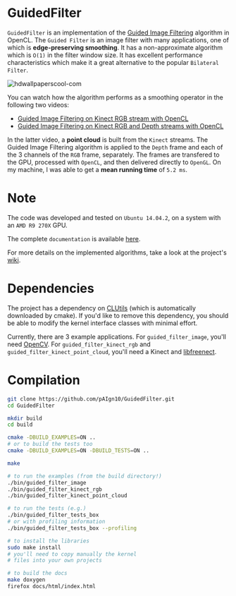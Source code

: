 # GuidedFilter
`GuidedFilter` is an implementation of the [Guided Image Filtering](http://research.microsoft.com/en-us/um/people/kahe/eccv10/) algorithm in OpenCL. The `Guided Filter` is an image filter with many applications, one of which is **edge-preserving smoothing**. It has a non-approximate algorithm which is `O(1)` in the filter window size. It has excellent performance characteristics which make it a great alternative to the popular `Bilateral Filter`.

![hdwallpaperscool-com](http://i76.photobucket.com/albums/j16/paign10/www-hdwallpaperscool-com_zpsn7dqj7j4.png)

You can watch how the algorithm performs as a smoothing operator in the following two videos:
* [Guided Image Filtering on Kinect RGB stream with OpenCL](https://www.youtube.com/watch?v=cFQu10OsztI)
* [Guided Image Filtering on Kinect RGB and Depth streams with OpenCL](https://www.youtube.com/watch?v=PTLU1SiHCEY)

In the latter video, a **point cloud** is built from the `Kinect` streams. The Guided Image Filtering algorithm is applied to the `Depth` frame and each of the 3 channels of the `RGB` frame, separately. The frames are transfered to the GPU, processed with `OpenCL`, and then delivered directly to `OpenGL`. On my machine, I was able to get a **mean running time** of `5.2 ms`.

# Note
The code was developed and tested on `Ubuntu 14.04.2`, on a system with an `AMD R9 270X` GPU.

The complete `documentation` is available [here](http://guided-filter.paign10.me).

For more details on the implemented algorithms, take a look at the project's [wiki](https://github.com/pAIgn10/GuidedFilter/wiki/Algorithms).

# Dependencies
The project has a dependency on [CLUtils](https://github.com/pAIgn10/CLUtils) (which is automatically downloaded by cmake). If you'd like to remove this dependency, you should be able to modify the kernel interface classes with minimal effort.

Currently, there are 3 example applications. For `guided_filter_image`, you'll need [OpenCV](https://github.com/jayrambhia/Install-OpenCV). For `guided_filter_kinect_rgb` and `guided_filter_kinect_point_cloud`, you'll need a Kinect and [libfreenect](https://github.com/OpenKinect/libfreenect/).

# Compilation

```bash
git clone https://github.com/pAIgn10/GuidedFilter.git
cd GuidedFilter

mkdir build
cd build

cmake -DBUILD_EXAMPLES=ON ..
# or to build the tests too
cmake -DBUILD_EXAMPLES=ON -DBUILD_TESTS=ON ..

make

# to run the examples (from the build directory!)
./bin/guided_filter_image
./bin/guided_filter_kinect_rgb
./bin/guided_filter_kinect_point_cloud

# to run the tests (e.g.)
./bin/guided_filter_tests_box
# or with profiling information
./bin/guided_filter_tests_box --profiling

# to install the libraries
sudo make install
# you'll need to copy manually the kernel
# files into your own projects

# to build the docs
make doxygen
firefox docs/html/index.html
```